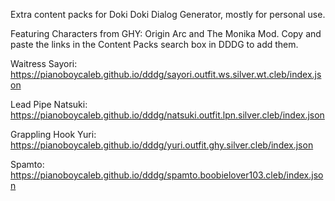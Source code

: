 Extra content packs for Doki Doki Dialog Generator, mostly for personal use. 

Featuring Characters from GHY: Origin Arc and The Monika Mod. Copy and paste the links in the Content Packs search box in DDDG to add them.

Waitress Sayori: https://pianoboycaleb.github.io/dddg/sayori.outfit.ws.silver.wt.cleb/index.json

Lead Pipe Natsuki: https://pianoboycaleb.github.io/dddg/natsuki.outfit.lpn.silver.cleb/index.json

Grappling Hook Yuri: https://pianoboycaleb.github.io/dddg/yuri.outfit.ghy.silver.cleb/index.json

Spamto: https://pianoboycaleb.github.io/dddg/spamto.boobielover103.cleb/index.json